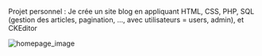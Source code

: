 
Projet personnel : Je crée un site blog en appliquant HTML, CSS, PHP, SQL (gestion des articles, pagination, ..., avec utilisateurs = users, admin), et CKEditor

![homepage_image](https://user-images.githubusercontent.com/107623849/199502340-57f1b119-fcf5-441c-a817-4309dbe1f2f0.jpg)
